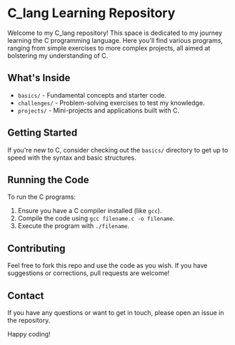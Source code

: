 # C_lang Learning Repository

Welcome to my C_lang repository! This space is dedicated to my journey learning the C programming language. Here you'll find various programs, ranging from simple exercises to more complex projects, all aimed at bolstering my understanding of C.

## What's Inside

- `basics/` - Fundamental concepts and starter code.
- `challenges/` - Problem-solving exercises to test my knowledge.
- `projects/` - Mini-projects and applications built with C.

## Getting Started

If you're new to C, consider checking out the `basics/` directory to get up to speed with the syntax and basic structures.

## Running the Code

To run the C programs:
1. Ensure you have a C compiler installed (like `gcc`).
2. Compile the code using `gcc filename.c -o filename`.
3. Execute the program with `./filename`.

## Contributing

Feel free to fork this repo and use the code as you wish. If you have suggestions or corrections, pull requests are welcome!

## Contact

If you have any questions or want to get in touch, please open an issue in the repository.

Happy coding!

